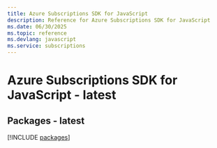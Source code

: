 ```yaml
---
title: Azure Subscriptions SDK for JavaScript
description: Reference for Azure Subscriptions SDK for JavaScript
ms.date: 06/30/2025
ms.topic: reference
ms.devlang: javascript
ms.service: subscriptions
---
```

# Azure Subscriptions SDK for JavaScript - latest
## Packages - latest
[!INCLUDE [packages](subscriptions-index.md)]